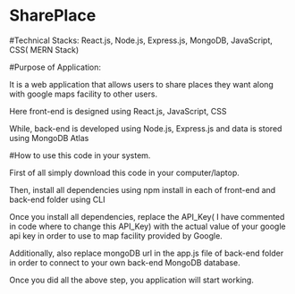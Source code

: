 # SharePlace

#Technical Stacks: React.js, Node.js, Express.js, MongoDB, JavaScript, CSS( MERN Stack)

#Purpose of Application:

It is a web application that allows users to share places they want along with google maps facility to other users.

Here front-end is designed using React.js, JavaScript, CSS

While, back-end is developed using Node.js, Express.js and data is stored using MongoDB Atlas


#How to use this code in your system.

First of all simply download this code in your computer/laptop.

Then, install all dependencies using npm install in each of front-end and back-end folder using CLI

Once you install all dependencies, replace the API_Key( I have commented in code where to change this API_Key) with the actual value of your google api key in order to use to map facility provided by Google. 

Additionally, also replace mongoDB url in the app.js file of back-end folder in order to connect to your own back-end MongoDB database.

Once you did all the above step, you application will start working.

